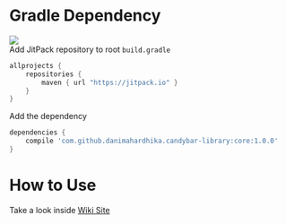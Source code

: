 # Gradle Dependency
[![](https://jitpack.io/v/danimahardhika/candybar-library.svg)](https://jitpack.io/#danimahardhika/candybar-library)
<br>Add JitPack repository to root ```build.gradle```
```groovy
allprojects {
    repositories {
        maven { url "https://jitpack.io" }
    }
}
```
Add the dependency
```groovy
dependencies {
    compile 'com.github.danimahardhika.candybar-library:core:1.0.0'
}
```
# How to Use
Take a look inside <a href="https://github.com/danimahardhika/candybar-library/wiki" target="_blank">Wiki Site</a>
